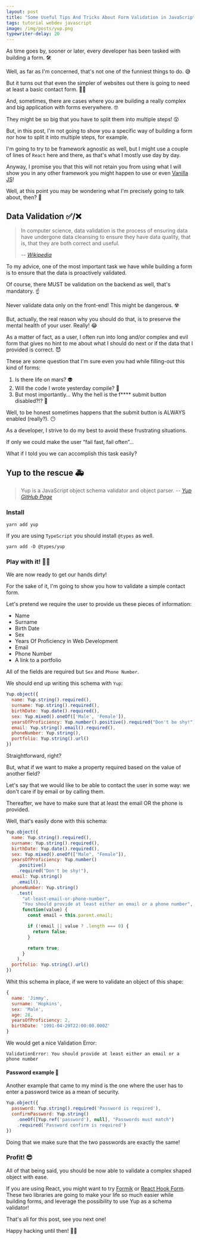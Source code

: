 ```yaml
---
layout: post
title: "Some Useful Tips And Tricks About Form Validation in JavaScript"
tags: tutorial webdev javascript
image: /img/posts/yup.png
typewriter-delay: 20
---
```

As time goes by, sooner or later, every developer has been tasked with building a form. 🛠️

Well, as far as I'm concerned, that's not one of the funniest things to do. 😅

But it turns out that even the simpler of websites out there is going to need at least a basic contact form. 🤷‍♂️

And, sometimes, there are cases where you are building a really complex and big application with forms everywhere. 🤓

They might be so big that you have to split them into multiple steps! 😮

But, in this post, I'm not going to show you a specific way of building a form nor how to split it into multiple steps, for example.

I'm going to try to be framework agnostic as well, but I might use a couple of lines of `React` here and there, as that's what I mostly use day by day.

Anyway, I promise you that this will not retain you from using what I will show you in any other framework you might happen to use or even [Vanilla JS](http://vanilla-js.com/)!

Well, at this point you may be wondering what I'm precisely going to talk about, then? 🧐

## Data Validation ✅/❌

> In computer science, data validation is the process of ensuring data have undergone data cleansing to ensure they have data quality, that is, that they are both correct and useful.
>
> -- <cite>[Wikipedia][1]</cite>

To my advice, one of the most important task we have while building a form is to ensure that the data is proactively validated.

Of course, there MUST be validation on the backend as well, that's mandatory. ☝️

Never validate data only on the front-end! This might be dangerous. ☢️

But, actually, the real reason why you should do that, is to preserve the mental health of your user. Really! 😂

As a matter of fact, as a user, I often run into long and/or complex and evil form that gives no hint to me about what I should do next or if the data that I provided is correct. 😈

These are some question that I'm sure even you had while filling-out this kind of forms:

1) Is there life on mars? 👽
2) Will the code I wrote yesterday compile? 🤔
3) But most importantly... Why the hell is the f**** submit button disabled?!? 🤬

Well, to be honest sometimes happens that the submit button is ALWAYS enabled (really?). 😶

As a developer, I strive to do my best to avoid these frustrating situations.

If only we could make the user “fail fast, fail often”...

What if I told you we can accomplish this task easily?

## Yup to the rescue 🚑

> Yup is a JavaScript object schema validator and object parser.
  -- <cite>[Yup GitHub Page](https://github.com/jquense/yup)</cite>

### Install

```shell
yarn add yup
```

If you are using `TypeScript` you should install `@types` as well.

```shell
yarn add -D @types/yup
```

### Play with it! 👨‍💻

We are now ready to get our hands dirty!

For the sake of it, I'm going to show you how to validate a simple contact form.

Let's pretend we require the user to provide us these pieces of information:

- Name
- Surname
- Birth Date
- Sex
- Years Of Proficiency in Web Development
- Email
- Phone Number
- A link to a portfolio

All of the fields are required but `Sex` and `Phone Number`.

We should end up writing this schema with `Yup`:

```js
Yup.object({
  name: Yup.string().required(),
  surname: Yup.string().required(),
  birthDate: Yup.date().required(),
  sex: Yup.mixed().oneOf(['Male', 'Female']),
  yearsOfProficiency: Yup.number().positive().required("Don't be shy!"),
  email: Yup.string().email().required(),
  phoneNumber: Yup.string(),
  portfolio: Yup.string().url()
})
```

Straightforward, right?

But, what if we want to make a property required based on the value of another field?

Let's say that we would like to be able to contact the user in some way: we don't care if by email or by calling them.

Thereafter, we have to make sure that at least the email OR the phone is provided.

Well, that's easily done with this schema:

```js
Yup.object({
  name: Yup.string().required(),
  surname: Yup.string().required(),
  birthDate: Yup.date().required(),
  sex: Yup.mixed().oneOf(["Male", "Female"]),
  yearsOfProficiency: Yup.number()
    .positive()
    .required("Don't be shy!"),
  email: Yup.string()
    .email(),
  phoneNumber: Yup.string()
    .test(
      "at-least-email-or-phone-number",
      "You should provide at least either an email or a phone number",
      function(value) {
        const email = this.parent.email;

        if (!email || value ? .length === 0) {
          return false;
        }

        return true;
      }
    ),
  portfolio: Yup.string().url()
})

```

Whit this schema in place, if we were to validate an object of this shape:

```js
{
  name: 'Jimmy',
  surname: 'Hopkins',
  sex: 'Male',
  age: 28,
  yearsOfProficiency: 2,
  birthDate: '1991-04-29T22:00:00.000Z'
}
```

We would get a nice Validation Error:

```
ValidationError: You should provide at least either an email or a phone number
```

#### Password example 🔐

Another example that came to my mind is the one where the user has to enter a password twice as a mean of security.

```js
Yup.object({
  password: Yup.string().required('Password is required'),
  confirmPassword: Yup.string()
    .oneOf([Yup.ref('password'), null], "Passwords must match")
    .required('Password confirm is required')
})
```

Doing that we make sure that the two passwords are exactly the same!

### Profit! 😎

All of that being said, you should be now able to validate a complex shaped object with ease.

If you are using React, you might want to try [Formik](https://jaredpalmer.com/formik/) or [React Hook Form](https://react-hook-form.com/).
These two libraries are going to make your life so much easier while building forms, and leverage the possibility to use Yup as a schema validator!

That's all for this post, see you next one!

Happy hacking until then! 👨‍💻

[1]:https://en.wikipedia.org/wiki/Data_validation
